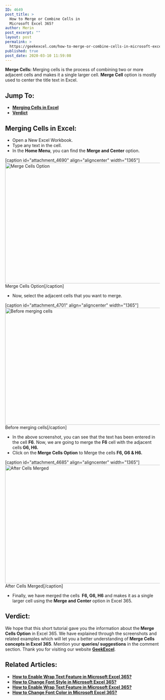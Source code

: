 ```yaml
---
ID: 4649
post_title: >
  How to Merge or Combine Cells in
  Microsoft Excel 365?
author: Merin
post_excerpt: ""
layout: post
permalink: >
  https://geekexcel.com/how-to-merge-or-combine-cells-in-microsoft-excel-365/
published: true
post_date: 2020-03-10 11:59:08
---
```

<strong>Merge Cells:</strong> Merging cells is the process of combining two or more adjacent cells and makes it a single larger cell. <strong>Merge Cell</strong> option is mostly used to center the title text in Excel.
<h2>Jump To:</h2>
<ul>
 	<li><a href="#mc-1"><strong>Merging Cells in Excel</strong></a></li>
 	<li><a href="#mc-2"><strong>Verdict</strong></a></li>
</ul>
<h2 id="mc-1">Merging Cells in Excel:</h2>
<ul>
 	<li>Open a New Excel Workbook.</li>
 	<li>Type any text in the cell.</li>
 	<li>In the <strong>Home Menu</strong>, you can find the <strong>Merge and Center</strong> option.</li>
</ul>
[caption id="attachment_4690" align="aligncenter" width="1365"]<img class="size-full wp-image-4690" src="https://geekexcel.com/wp-content/uploads/2020/03/Screenshot_6-10.png" alt="Merge Cells Option" width="1365" height="391" /> Merge Cells Option[/caption]
<ul>
 	<li>Now, select the adjacent cells that you want to merge.</li>
</ul>
[caption id="attachment_4701" align="aligncenter" width="1365"]<img class="size-full wp-image-4701" src="https://geekexcel.com/wp-content/uploads/2020/03/Screenshot_8-5.png" alt="Before merging cells" width="1365" height="379" /> Before merging cells[/caption]
<ul>
 	<li>In the above screenshot, you can see that the text has been entered in the cell <strong>F6</strong>. Now, we are going to merge the <strong>F6</strong> cell with the adjacent cells<strong> G6, H6.</strong></li>
 	<li>Click on the <strong>Merge Cells Option</strong> to Merge the cells <strong>F6, G6 &amp; H6.</strong></li>
</ul>
[caption id="attachment_4685" align="aligncenter" width="1365"]<img class="size-full wp-image-4685" src="https://geekexcel.com/wp-content/uploads/2020/03/Screenshot_4-26.png" alt="After Cells Merged " width="1365" height="384" /> After Cells Merged[/caption]
<ul>
 	<li>Finally, we have merged the cells <strong> F6, G6, H6</strong> and makes it as a single larger cell using the <strong>Merge and Center</strong> option in Excel 365.</li>
</ul>
<h2 id="mc-2">Verdict:</h2>
We hope that this short tutorial gave you the information about the<strong> Merge Cells Option</strong> in Excel 365. We have explained through the screenshots and related examples which will let you a better understanding of<strong> Merge Cells</strong> <strong>concepts in Excel 365</strong>. Mention your <strong>queries/ suggestions</strong> in the comment section. Thank you for visiting our website <a href="https://geekexcel.com/"><strong>GeekExcel</strong></a>.
<h2>Related Articles:</h2>
<ul>
 	<li><strong><a class="LinkSuggestion__Link-sc-1mdih4x-2 jZPuuT" href="https://geekexcel.com/how-to-enable-wrap-text-feature-in-microsoft-excel-365/" rel="noopener">How to Enable Wrap Text Feature in Microsoft Excel 365?</a></strong></li>
 	<li><strong><a class="LinkSuggestion__Link-sc-1mdih4x-2 jZPuuT" href="https://geekexcel.com/how-to-change-font-style-in-microsoft-excel-365/" rel="noopener">How to Change Font Style in Microsoft Excel 365?</a></strong></li>
 	<li><strong><a class="LinkSuggestion__Link-sc-1mdih4x-2 jZPuuT" href="https://geekexcel.com/how-to-enable-wrap-text-feature-in-microsoft-excel-365/" rel="noopener">How to Enable Wrap Text Feature in Microsoft Excel 365?</a></strong></li>
 	<li><a class="LinkSuggestion__Link-sc-1mdih4x-2 jZPuuT" href="https://geekexcel.com/how-to-change-font-color-in-microsoft-excel-365/" rel="noopener"><strong>How to Change Font Color in Microsoft Excel 365?</strong></a></li>
</ul>